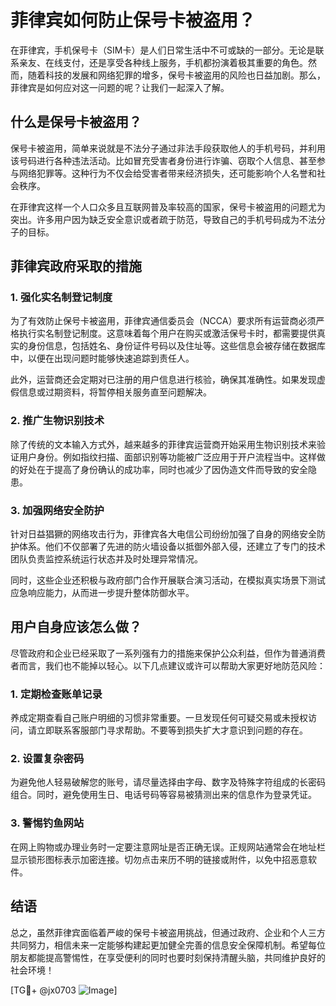 # 菲律宾如何防止保号卡被盗用？

在菲律宾，手机保号卡（SIM卡）是人们日常生活中不可或缺的一部分。无论是联系亲友、在线支付，还是享受各种线上服务，手机都扮演着极其重要的角色。然而，随着科技的发展和网络犯罪的增多，保号卡被盗用的风险也日益加剧。那么，菲律宾是如何应对这一问题的呢？让我们一起深入了解。

## 什么是保号卡被盗用？

保号卡被盗用，简单来说就是不法分子通过非法手段获取他人的手机号码，并利用该号码进行各种违法活动。比如冒充受害者身份进行诈骗、窃取个人信息、甚至参与网络犯罪等。这种行为不仅会给受害者带来经济损失，还可能影响个人名誉和社会秩序。

在菲律宾这样一个人口众多且互联网普及率较高的国家，保号卡被盗用的问题尤为突出。许多用户因为缺乏安全意识或者疏于防范，导致自己的手机号码成为不法分子的目标。

## 菲律宾政府采取的措施

### 1. 强化实名制登记制度

为了有效防止保号卡被盗用，菲律宾通信委员会（NCCA）要求所有运营商必须严格执行实名制登记制度。这意味着每个用户在购买或激活保号卡时，都需要提供真实的身份信息，包括姓名、身份证件号码以及住址等。这些信息会被存储在数据库中，以便在出现问题时能够快速追踪到责任人。

此外，运营商还会定期对已注册的用户信息进行核验，确保其准确性。如果发现虚假信息或过期资料，将暂停相关服务直至问题解决。

### 2. 推广生物识别技术

除了传统的文本输入方式外，越来越多的菲律宾运营商开始采用生物识别技术来验证用户身份。例如指纹扫描、面部识别等功能被广泛应用于开户流程当中。这样做的好处在于提高了身份确认的成功率，同时也减少了因伪造文件而导致的安全隐患。

### 3. 加强网络安全防护

针对日益猖獗的网络攻击行为，菲律宾各大电信公司纷纷加强了自身的网络安全防护体系。他们不仅部署了先进的防火墙设备以抵御外部入侵，还建立了专门的技术团队负责监控系统运行状态并及时处理异常情况。

同时，这些企业还积极与政府部门合作开展联合演习活动，在模拟真实场景下测试应急响应能力，从而进一步提升整体防御水平。

## 用户自身应该怎么做？

尽管政府和企业已经采取了一系列强有力的措施来保护公众利益，但作为普通消费者而言，我们也不能掉以轻心。以下几点建议或许可以帮助大家更好地防范风险：

### 1. 定期检查账单记录

养成定期查看自己账户明细的习惯非常重要。一旦发现任何可疑交易或未授权访问，请立即联系客服部门寻求帮助。不要等到损失扩大才意识到问题的存在。

### 2. 设置复杂密码

为避免他人轻易破解您的账号，请尽量选择由字母、数字及特殊字符组成的长密码组合。同时，避免使用生日、电话号码等容易被猜测出来的信息作为登录凭证。

### 3. 警惕钓鱼网站

在网上购物或办理业务时一定要注意网址是否正确无误。正规网站通常会在地址栏显示锁形图标表示加密连接。切勿点击来历不明的链接或附件，以免中招恶意软件。

## 结语

总之，虽然菲律宾面临着严峻的保号卡被盗用挑战，但通过政府、企业和个人三方共同努力，相信未来一定能够构建起更加健全完善的信息安全保障机制。希望每位朋友都能提高警惕性，在享受便利的同时也要时刻保持清醒头脑，共同维护良好的社会环境！

[TG💪+ @jx0703 ![Image](https://github.com/user-attachments/assets/dbca1d08-cadb-493c-b0ec-ad6f7a83f270)]